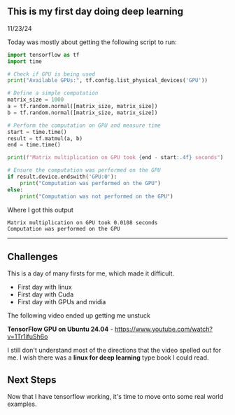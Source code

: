 ## This is my first day doing deep learning

11/23/24

Today was mostly about getting the following script to run:

```python
import tensorflow as tf
import time

# Check if GPU is being used
print("Available GPUs:", tf.config.list_physical_devices('GPU'))

# Define a simple computation
matrix_size = 1000
a = tf.random.normal([matrix_size, matrix_size])
b = tf.random.normal([matrix_size, matrix_size])

# Perform the computation on GPU and measure time
start = time.time()
result = tf.matmul(a, b)
end = time.time()

print(f"Matrix multiplication on GPU took {end - start:.4f} seconds")

# Ensure the computation was performed on the GPU
if result.device.endswith('GPU:0'):
    print("Computation was performed on the GPU")
else:
    print("Computation was not performed on the GPU")
```

Where I got this output

```
Matrix multiplication on GPU took 0.0108 seconds
Computation was performed on the GPU
```

---

## Challenges

This is a day of many firsts for me, which made it difficult.

- First day with linux
- First day with Cuda
- First day with GPUs and nvidia

The following video ended up getting me unstuck

**TensorFlow GPU on Ubuntu 24.04** - https://www.youtube.com/watch?v=1Tr1ifuSh6o

I still don't understand most of the directions that the video spelled out for me. I wish there was a **linux for deep learning** type book I could read.

## Next Steps

Now that I have tensorflow working, it's time to move onto some real world examples.
